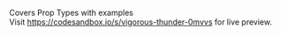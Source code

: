 Covers Prop Types with examples<br>
Visit https://codesandbox.io/s/vigorous-thunder-0mvvs for live preview.
